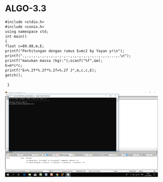 # ALGO-3.3



    #include <stdio.h>
    #include <conio.h>
    using namespace std;
    int main()
    {
    float c=89.88,m,E;
    printf("Perhitungan dengan rumus E=mc2 by Yayan yr\n");
    printf(".,.,.,.,.,.,.,.,.,.,..,.,.,.,.,.,..,.,.,...,.\n");
    printf("masukan massa (kg):");scanf("%f",&m);
    E=m*c*c;
    printf("E=%.2f*%.2f*%.2f=%.2f J",m,c,c,E);
    getch();

     } 

![img](https://github.com/Yanuarramadhan/ALGO-3.3/blob/master/Screenshot%20(3).png?raw=true)
